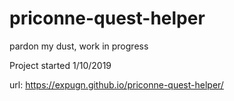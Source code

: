 # priconne-quest-helper
pardon my dust, work in progress

Project started 1/10/2019

url: https://expugn.github.io/priconne-quest-helper/